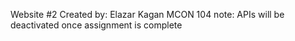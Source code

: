 Website #2
Created by: Elazar Kagan
MCON 104
note: APIs will be deactivated once assignment is complete
